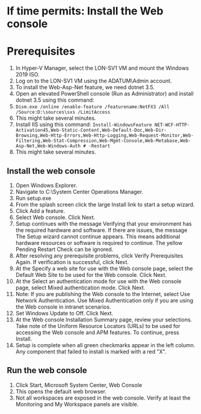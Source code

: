 # If time permits: Install the Web console

# Prerequisites
1. In Hyper-V Manager, select the LON-SV1 VM and mount the Windows 2019 ISO.
1. Log on to the LON-SV1 VM using the ADATUM\Admin account.
1. To install the Web-Asp-Net feature, we need dotnet 3.5.
1. Open an elevated PowerShell console (Run as Administrator) and install dotnet 3.5 using this command:
1. ```Dism.exe /online /enable-feature /featurename:NetFX3 /All /Source:D:\sources\sxs /LimitAccess```
1. This might take several minutes.
1. Install IIS using this command:
```Install-WindowsFeature NET-WCF-HTTP-Activation45,Web-Static-Content,Web-Default-Doc,Web-Dir-Browsing,Web-Http-Errors,Web-Http-Logging,Web-Request-Monitor,Web-Filtering,Web-Stat-Compression,Web-Mgmt-Console,Web-Metabase,Web-Asp-Net,Web-Windows-Auth # -Restart```
1. This might take several minutes.


## Install the web console
1. Open Windows Explorer.
1. Navigate to C:\System Center Operations Manager.
1. Run setup.exe
1. From the splash screen click the large Install link to start a setup wizard.
1. Click Add a feature.
1. Select Web console. Click Next.
1. Setup continues with the message Verifying that your environment has the required hardware and software. If there are issues, the message The Setup wizard cannot continue appears. This means additional hardware resources or software is required to continue. The yellow Pending Restart Check can be ignored.
1. After resolving any prerequisite problems, click Verify Prerequisites Again. If verification is successful, click Next.
1. At the Specify a web site for use with the Web console page, select the Default Web Site to be used for the Web console. Click Next.
1. At the Select an authentication mode for use with the Web console page, select Mixed authentication mode. Click Next.
  1. Note: If you are publishing the Web console to the Internet, select Use Network Authentication. Use Mixed Authentication only if you are using the Web console in intranet scenarios. 
1. Set Windows Update to Off. Click Next.
1. At the Web console Installation Summary page, review your selections. Take note of the Uniform Resource Locators (URLs) to be used for accessing the Web console and APM features. To continue, press Install.
1. Setup is complete when all green checkmarks appear in the left column. Any component that failed to install is marked with a red "X".

## Run the web console
1. Click Start, Microsoft System Center, Web Console
1. This opens the default web browser.
1. Not all workspaces are exposed in the web console. Verify at least the Monitoring and My Workspace panels are visible.
